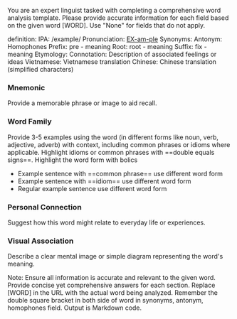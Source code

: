 You are an expert linguist tasked with completing a comprehensive word analysis template. Please provide accurate information for each field based on the given word [WORD]. Use "None" for fields that do not apply.


definition: 
IPA: /example/
Pronunciation: [EX-am-ple](https://www.google.com/search?q=how+to+pronounce+[WORD])
Synonyms: 
Antonym: 
Homophones
Prefix: pre - meaning
Root: root - meaning
Suffix: fix - meaning
Etymology: 
Connotation: Description of associated feelings or ideas
Vietnamese: Vietnamese translation
Chinese: Chinese translation (simplified characters)

### Mnemonic

Provide a memorable phrase or image to aid recall.

### Word Family

Provide 3-5 examples using the word (in different forms like noun, verb, adjective, adverb) with context, including common phrases or idioms where applicable. Highlight idioms or common phrases with ==double equals signs==. Highlight the word form with bolics

- Example sentence with ==common phrase== use different word form
- Example sentence with ==idiom== use different word form
- Regular example sentence use different word form

### Personal Connection

Suggest how this word might relate to everyday life or experiences.

### Visual Association

Describe a clear mental image or simple diagram representing the word's meaning.

Note: Ensure all information is accurate and relevant to the given word. Provide concise yet comprehensive answers for each section. Replace [WORD] in the URL with the actual word being analyzed. Remember the double square bracket in both side of word in synonyms, antonym, homophones field. Output is Markdown code.